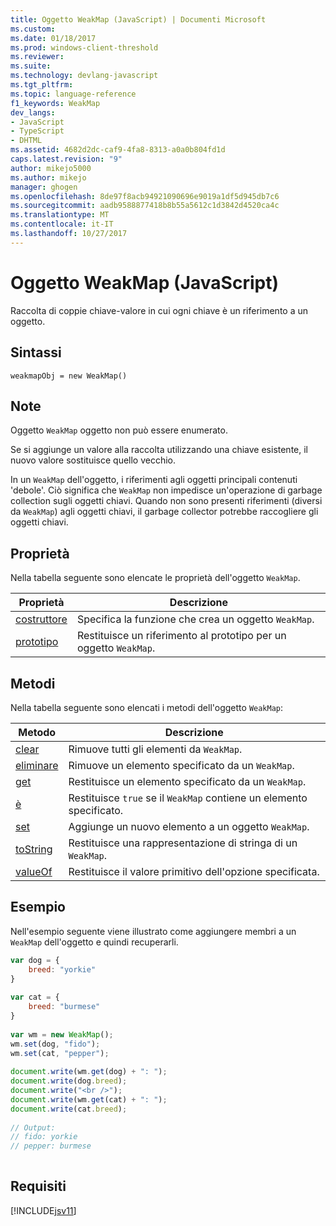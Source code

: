 ```yaml
---
title: Oggetto WeakMap (JavaScript) | Documenti Microsoft
ms.custom: 
ms.date: 01/18/2017
ms.prod: windows-client-threshold
ms.reviewer: 
ms.suite: 
ms.technology: devlang-javascript
ms.tgt_pltfrm: 
ms.topic: language-reference
f1_keywords: WeakMap
dev_langs:
- JavaScript
- TypeScript
- DHTML
ms.assetid: 4682d2dc-caf9-4fa8-8313-a0a0b804fd1d
caps.latest.revision: "9"
author: mikejo5000
ms.author: mikejo
manager: ghogen
ms.openlocfilehash: 8de97f8acb94921090696e9019a1df5d945db7c6
ms.sourcegitcommit: aadb9588877418b8b55a5612c1d3842d4520ca4c
ms.translationtype: MT
ms.contentlocale: it-IT
ms.lasthandoff: 10/27/2017
---
```

# <a name="weakmap-object-javascript"></a>Oggetto WeakMap (JavaScript)
Raccolta di coppie chiave-valore in cui ogni chiave è un riferimento a un oggetto.  
  
## <a name="syntax"></a>Sintassi  
  
```  
weakmapObj = new WeakMap()  
```  
  
## <a name="remarks"></a>Note  
 Oggetto `WeakMap` oggetto non può essere enumerato.  
  
 Se si aggiunge un valore alla raccolta utilizzando una chiave esistente, il nuovo valore sostituisce quello vecchio.  
  
 In un `WeakMap` dell'oggetto, i riferimenti agli oggetti principali contenuti 'debole'. Ciò significa che `WeakMap` non impedisce un'operazione di garbage collection sugli oggetti chiavi. Quando non sono presenti riferimenti (diversi da `WeakMap`) agli oggetti chiavi, il garbage collector potrebbe raccogliere gli oggetti chiavi.  
  
## <a name="properties"></a>Proprietà  
 Nella tabella seguente sono elencate le proprietà dell'oggetto `WeakMap`.  
  
|Proprietà|Descrizione|  
|--------------|-----------------|  
|[costruttore](../../javascript/reference/constructor-property-weakmap.md)|Specifica la funzione che crea un oggetto `WeakMap`.|  
|[prototipo](../../javascript/reference/prototype-property-weakmap.md)|Restituisce un riferimento al prototipo per un oggetto `WeakMap`.|  
  
## <a name="methods"></a>Metodi  
 Nella tabella seguente sono elencati i metodi dell'oggetto `WeakMap`:  
  
|Metodo|Descrizione|  
|------------|-----------------|  
|[clear](../../javascript/reference/clear-method-weakmap-javascript.md)|Rimuove tutti gli elementi da `WeakMap`.|  
|[eliminare](../../javascript/reference/delete-method-weakmap-javascript.md)|Rimuove un elemento specificato da un `WeakMap`.|  
|[get](../../javascript/reference/get-method-weakmap-javascript.md)|Restituisce un elemento specificato da un `WeakMap`.|  
|[è](../../javascript/reference/has-method-weakmap-javascript.md)|Restituisce `true` se il `WeakMap` contiene un elemento specificato.|  
|[set](../../javascript/reference/set-method-weakmap-javascript.md)|Aggiunge un nuovo elemento a un oggetto `WeakMap`.|  
|[toString](../../javascript/reference/tostring-method-weakmap-javascript.md)|Restituisce una rappresentazione di stringa di un `WeakMap`.|  
|[valueOf](../../javascript/reference/valueof-method-weakmap-javascript.md)|Restituisce il valore primitivo dell'opzione specificata.|  
  
## <a name="example"></a>Esempio  
 Nell'esempio seguente viene illustrato come aggiungere membri a un `WeakMap` dell'oggetto e quindi recuperarli.  
  
```JavaScript  
var dog = {  
    breed: "yorkie"  
}  
  
var cat = {  
    breed: "burmese"  
}  
  
var wm = new WeakMap();  
wm.set(dog, "fido");  
wm.set(cat, "pepper");  
  
document.write(wm.get(dog) + ": ");  
document.write(dog.breed);  
document.write("<br />");  
document.write(wm.get(cat) + ": ");  
document.write(cat.breed);  
  
// Output:  
// fido: yorkie  
// pepper: burmese  
  
```  
  
## <a name="requirements"></a>Requisiti  
 [!INCLUDE[jsv11](../../javascript/reference/includes/jsv11-md.md)]
